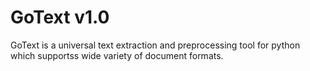 # GoText v1.0
GoText is a universal text extraction and preprocessing tool for python which supportss wide variety of document formats.

